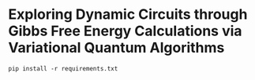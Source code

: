 # Exploring Dynamic Circuits through Gibbs Free Energy Calculations via Variational Quantum Algorithms

`pip install -r requirements.txt`
